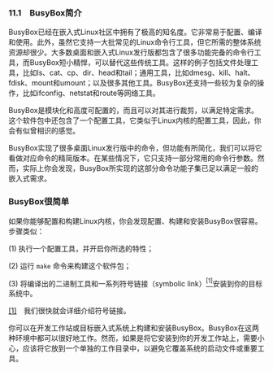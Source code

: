 ### 11.1　BusyBox简介

BusyBox已经在嵌入式Linux社区中拥有了极高的知名度。它非常易于配置、编译和使用。此外，虽然它支持一大批常见的Linux命令行工具，但它所需的整体系统资源却很少。大多数桌面和嵌入式Linux发行版都包含了很多功能完备的命令行工具，而BusyBox短小精悍，可以替代这些传统工具。这样的例子包括文件处理工具，比如ls、cat、cp、dir、head和tail；通用工具，比如dmesg、kill、halt、fdisk、mount和umount；以及很多其他工具。BusyBox还支持一些较为复杂的操作，比如ifconfig、netstat和route等网络工具。

BusyBox是模块化和高度可配置的，而且可以对其进行裁剪，以满足特定需求。这个软件包中还包含了一个配置工具，它类似于Linux内核的配置工具，因此，你会有似曾相识的感觉。

BusyBox实现了很多桌面Linux发行版中的命令，但功能有所简化，我们可以将它看做对应命令的精简版本。在某些情况下，它只支持一部分常用的命令行参数。然而，实际上你会发现，BusyBox所实现的这部分命令功能子集已足以满足一般的嵌入式需求。

### BusyBox很简单

如果你能够配置和构建Linux内核，你会发现配置、构建和安装BusyBox很容易。步骤类似：

(1) 执行一个配置工具，并开启你所选的特性；

(2) 运行 `make` 命令来构建这个软件包；

(3) 将编译出的二进制工具和一系列符号链接（symbolic link）<a class="my_markdown" href="['#anchor111']"><sup class="my_markdown">[1]</sup></a>安装到你的目标系统中。

<a class="my_markdown" href="['#ac111']">[1]</a>　我们很快就会详细介绍符号链接。

你可以在开发工作站或目标嵌入式系统上构建和安装BusyBox。BusyBox在这两种环境中都可以很好地工作。然而，如果是将它安装到你的开发工作站上，需要小心，应该将它放到一个单独的工作目录中，以避免它覆盖系统的启动文件或重要工具。

